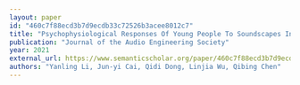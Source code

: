 ```yaml
---
layout: paper
id: "460c7f88ecd3b7d9ecdb33c72526b3acee8012c7"
title: "Psychophysiological Responses Of Young People To Soundscapes In Actual Rural And City Environments"
publication: "Journal of the Audio Engineering Society"
year: 2021
external_url: https://www.semanticscholar.org/paper/460c7f88ecd3b7d9ecdb33c72526b3acee8012c7
authors: "Yanling Li, Jun-yi Cai, Qidi Dong, Linjia Wu, Qibing Chen"
---
```

